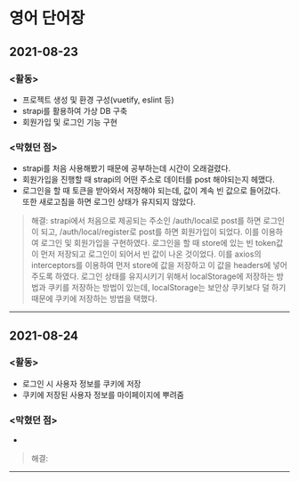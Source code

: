 # 영어 단어장

## 2021-08-23

### <활동>

- 프로젝트 생성 및 환경 구성(vuetify, eslint 등)
- strapi를 활용하여 가상 DB 구축
- 회원가입 및 로그인 기능 구현

### <막혔던 점>

- strapi를 처음 사용해봤기 때문에 공부하는데 시간이 오래걸렸다.
- 회원가입을 진행할 때 strapi의 어떤 주소로 데이터를 post 해야되는지 헤맸다.
- 로그인을 할 때 토큰을 받아와서 저장해야 되는데, 값이 계속 빈 값으로 들어갔다. 또한 새로고침을 하면 로그인 상태가 유지되지 않았다.

> 해결: strapi에서 처음으로 제공되는 주소인 /auth/local로 post를 하면 로그인이 되고, /auth/local/register로 post를 하면 회원가입이 되었다. 이를 이용하여 로그인 및 회원가입을 구현하였다. 로그인을 할 때 store에 있는 빈 token값이 먼저 저장되고 로그인이 되어서 빈 값이 나온 것이었다. 이를 axios의 interceptors를 이용하여 먼저 store에 값을 저장하고 이 값을 headers에 넣어주도록 하였다. 로그인 상태를 유지시키기 위해서 localStorage에 저장하는 방법과 쿠키를 저장하는 방법이 있는데, localStorage는 보안상 쿠키보다 덜 하기 때문에 쿠키에 저장하는 방법을 택했다.
---

## 2021-08-24

### <활동>

- 로그인 시 사용자 정보를 쿠키에 저장
- 쿠키에 저장된 사용자 정보를 마이페이지에 뿌려줌

### <막혔던 점>

- 

> 해결: 
---


